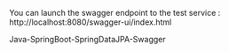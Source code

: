 You can launch the swagger endpoint to the test service : http://localhost:8080/swagger-ui/index.html

Java-SpringBoot-SpringDataJPA-Swagger
